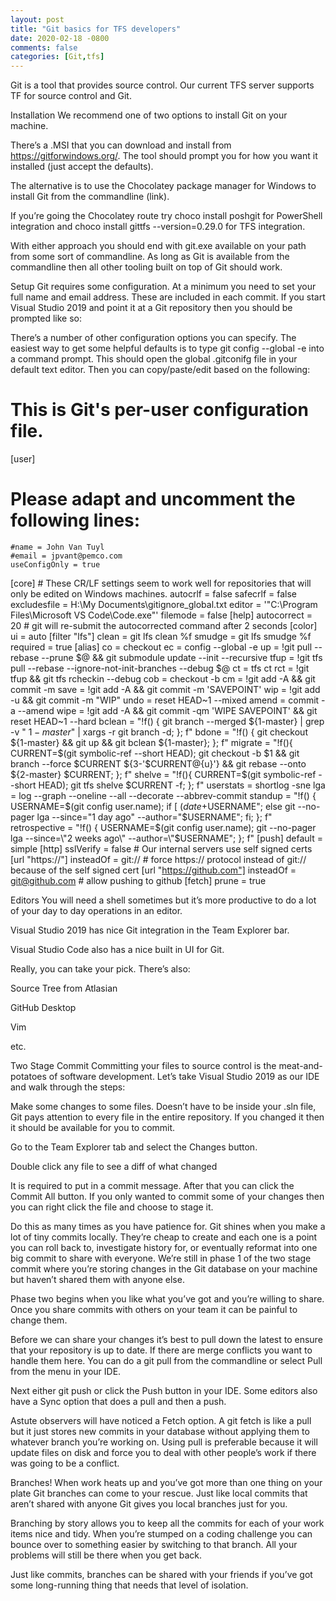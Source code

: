 ```yaml
---
layout: post
title: "Git basics for TFS developers"
date: 2020-02-18 -0800
comments: false
categories: [Git,tfs]
---
```


Git is a tool that provides source control.  Our current TFS server supports TF for source control and Git.


Installation
We recommend one of two options to install Git on your machine.

There’s a .MSI that you can download and install from https://gitforwindows.org/.  The tool should prompt you for how you want it installed (just accept the defaults).


 

The alternative is to use the Chocolatey package manager for Windows to install Git from the commandline (link).


If you’re going the Chocolatey route try choco install poshgit for PowerShell integration and choco install gittfs --version=0.29.0 for TFS integration.

With either approach you should end with git.exe available on your path from some sort of commandline.  As long as Git is available from the commandline then all other tooling built on top of Git should work.


Setup
Git requires some configuration.  At a minimum you need to set your full name and email address.  These are included in each commit.  If you start Visual Studio 2019 and point it at a Git repository then you should be prompted like so:


There’s a number of other configuration options you can specify.  The easiest way to get some helpful defaults is to type git config --global -e into a command prompt.  This should open the global .gitconifg file in your default text editor.  Then you can copy/paste/edit based on the following:

# This is Git's per-user configuration file.
[user]
# Please adapt and uncomment the following lines:
    #name = John Van Tuyl
    #email = jpvant@pemco.com
	useConfigOnly = true
[core]
    # These CR/LF settings seem to work well for repositories that will only be edited on Windows machines.
	autocrlf = false
    safecrlf = false
    excludesfile = H:\\My Documents\\gitignore_global.txt
    editor = '"C:\\Program Files\\Microsoft VS Code\\Code.exe"'
    filemode = false
[help]
    autocorrect = 20  # git will re-submit the autocorrected command after 2 seconds
[color]
    ui = auto
[filter "lfs"]
    clean = git lfs clean %f
    smudge = git lfs smudge %f
    required = true
[alias]
    co = checkout
    ec = config --global -e
    up = !git pull --rebase --prune $@ && git submodule update --init --recursive
    tfup = !git tfs pull --rebase --ignore-not-init-branches --debug $@
    ct = tfs ct
    rct = !git tfup && git tfs rcheckin --debug
    cob = checkout -b
    cm = !git add -A && git commit -m
    save = !git add -A && git commit -m 'SAVEPOINT'
    wip = !git add -u && git commit -m "WIP" 
    undo = reset HEAD~1 --mixed
    amend = commit -a --amend
    wipe = !git add -A && git commit -qm 'WIPE SAVEPOINT' && git reset HEAD~1 --hard
    bclean = "!f() { git branch --merged ${1-master} | grep -v " ${1-master}$" | xargs -r git branch -d; }; f"
    bdone = "!f() { git checkout ${1-master} && git up && git bclean ${1-master}; }; f"
    migrate = "!f(){ CURRENT=$(git symbolic-ref --short HEAD); git checkout -b $1 && git branch --force $CURRENT ${3-'$CURRENT@{u}'} && git rebase --onto ${2-master} $CURRENT; }; f"
    shelve = "!f(){ CURRENT=$(git symbolic-ref --short HEAD); git tfs shelve $CURRENT -f; }; f"
    userstats = shortlog -sne
    lga = log --graph --oneline --all --decorate --abbrev-commit
    standup = "!f() { USERNAME=$(git config user.name); if [ $(date +%u) -eq 1 ]; then git --no-pager lga --since=\"last friday\" --author=\"$USERNAME\"; else git --no-pager lga --since=\"1 day ago\" --author=\"$USERNAME\"; fi; }; f"
    retrospective = "!f() { USERNAME=$(git config user.name); git --no-pager lga --since=\"2 weeks ago\" --author=\"$USERNAME\"; }; f"
[push]
    default = simple
[http]
    sslVerify = false  # Our internal servers use self signed certs
[url "https://"]
    insteadOf = git://  # force https:// protocol instead of git:// because of the self signed cert
[url "https://github.com"]
    insteadOf = git@github.com  # allow pushing to github
[fetch]
	prune = true

Editors
You will need a shell sometimes but it’s more productive to do a lot of your day to day operations in an editor.


Visual Studio 2019 has nice Git integration in the Team Explorer bar.


Visual Studio Code also has a nice built in UI for Git.


Really, you can take your pick.  There’s also:

Source Tree from Atlasian

GitHub Desktop

Vim

etc.


Two Stage Commit
Committing your files to source control is the meat-and-potatoes of software development.  Let’s take Visual Studio 2019 as our IDE and walk through the steps:

Make some changes to some files.  Doesn’t have to be inside your .sln file, Git pays attention to every file in the entire repository.  If you changed it then it should be available for you to commit.

Go to the Team Explorer tab and select the Changes button.


 

Double click any file to see a diff of what changed


 

It is required to put in a commit message.  After that you can click the Commit All button.  If you only wanted to commit some of your changes then you can right click the file and choose to stage it.

Do this as many times as you have patience for.  Git shines when you make a lot of tiny commits locally.  They’re cheap to create and each one is a point you can roll back to, investigate history for, or eventually reformat into one big commit to share with everyone.  We’re still in phase 1 of the two stage commit where you’re storing changes in the Git database on your machine but haven’t shared them with anyone else.

Phase two begins when you like what you’ve got and you’re willing to share.  Once you share commits with others on your team it can be painful to change them.

Before we can share your changes it’s best to pull down the latest to ensure that your repository is up to date.  If there are merge conflicts you want to handle them here.  You can do a git pull from the commandline or select Pull from the menu in your IDE.


 


 

Next either git push or click the Push button in your IDE.  Some editors also have a Sync option that does a pull and then a push.

Astute observers will have noticed a Fetch option.  A git fetch is like a pull but it just stores new commits in your database without applying them to whatever branch you’re working on.  Using pull is preferable because it will update files on disk and force you to deal with other people’s work if there was going to be a conflict.


Branches!
When work heats up and you’ve got more than one thing on your plate Git branches can come to your rescue.  Just like local commits that aren’t shared with anyone Git gives you local branches just for you.

Branching by story allows you to keep all the commits for each of your work items nice and tidy.  When you’re stumped on a coding challenge you can bounce over to something easier by switching to that branch.  All your problems will still be there when you get back.

Just like commits, branches can be shared with your friends if you’ve got some long-running thing that needs that level of isolation.
